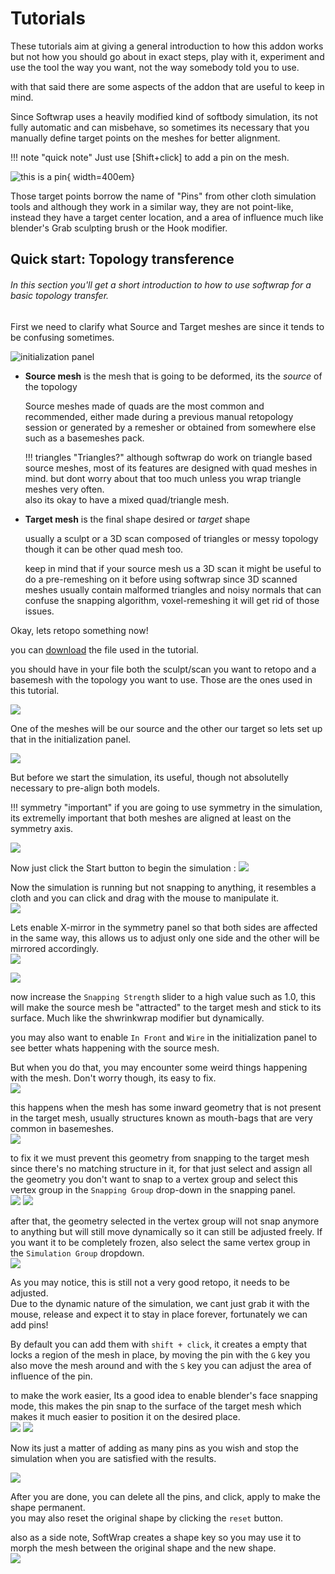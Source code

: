 
# Tutorials

These tutorials aim at giving a general introduction to how this addon works but not how you should go about in exact steps, play with it, experiment and use the tool the way you want, not the way somebody told you to use.

with that said there are some aspects of the addon that are useful to keep in mind.    

Since Softwrap uses a heavily modified kind of softbody simulation, its not fully automatic and can misbehave, so sometimes its necessary that you manually define target points on the meshes for better alignment.

!!! note "quick note"
    Just use [Shift+click] to add a pin on the mesh.

![this is a pin](img/pin.png){ width=400em}

Those target points borrow the name of "Pins" from other cloth simulation tools and although they work in a similar way, they are not point-like, instead they have a target center location, and a area of influence much like blender's Grab sculpting brush or the Hook modifier.


## Quick start: Topology transference
<H6>In this section you'll get a short introduction to how to use softwrap for a basic topology transfer.</h6>

First we need to clarify what Source and Target meshes are since it tends to be confusing sometimes.    

![initialization panel](img/initialization.png)

* **Source mesh** is the mesh that is going to be deformed, its the _source_ of the topology

    Source meshes made of quads are the most common and recommended, either made during a previous manual retopology session or generated by a remesher or obtained from somewhere else such as a basemeshes pack.

    !!! triangles "Triangles?"
        although softwrap do work on triangle based source meshes, most of its features are designed with quad meshes in mind.
        but dont worry about that too much unless you wrap triangle meshes very often.    
        also its okay to have a mixed quad/triangle mesh.


* **Target mesh** is the final shape desired or _target_ shape

    usually a sculpt or a 3D scan composed of triangles or messy topology though it can be other quad mesh too.

    keep in mind that if your source mesh us a 3D scan it might be useful to do a pre-remeshing on it before using softwrap since 3D scanned meshes usually contain malformed triangles and noisy normals that can confuse the snapping algorithm, voxel-remeshing it will get rid of those issues.    


Okay, lets retopo something now!

you can [download](files/tut1.blend) the file used in the tutorial.

you should have in your file both the sculpt/scan you want to retopo and a basemesh with the topology you want to use.
Those are the ones used in this tutorial.

![](img/tut1/img1.png)

One of the meshes will be our source and the other our target so lets set up that in the initialization panel.

![](img/tut1/img2.png)

But before we start the simulation, its useful, though not absolutelly necessary to pre-align both models.    

!!! symmetry "important"
    if you are going to use symmetry in the simulation, its extremelly important that both meshes are aligned at least on the symmetry axis.    

![](img/tut1/img3.png)

Now just click the Start button to begin the simulation : ![](img/tut1/start.png)

Now the simulation is running but not snapping to anything, it resembles a cloth and you can click and drag with the mouse to manipulate it.    
![](img/tut1/img4.png)

Lets enable X-mirror in the symmetry panel so that both sides are affected in the same way, this allows us to adjust only one side and the other will be mirrored accordingly.    
![](img/tut1/img5.png)

![](img/tut1/img6.png)

now increase the `Snapping Strength` slider to a high value such as 1.0, this will make the source mesh be "attracted" to the target mesh and stick to its surface.
Much like the shwrinkwrap modifier but dynamically.    

you may also want to enable `In Front` and `Wire` in the initialization panel to see better whats happening with the source mesh.    

But when you do that, you may encounter some weird things happening with the mesh.
Don't worry though, its easy to fix.    
![](img/tut1/img7.png)

this happens when the mesh has some inward geometry that is not present in the target mesh, usually structures known as mouth-bags that are very common in basemeshes.    
![](img/tut1/img9.png)

to fix it we must prevent this geometry from snapping to the target mesh since there's no matching structure in it, for that just select and assign all the geometry you don't want to snap to a vertex group
and select this vertex group in the `Snapping Group` drop-down in the snapping panel.    
![](img/tut1/img10.png) ![](img/tut1/img11.png)

after that, the geometry selected in the vertex group will not snap anymore to anything but will still move dynamically so it can still be adjusted freely.
If you want it to be completely frozen, also select the same vertex group in the `Simulation Group` dropdown.    
![](img/tut1/img12.png)


As you may notice, this is still not a very good retopo, it needs to be adjusted.      
Due to the dynamic nature of the simulation, we cant just grab it with the mouse, release and expect it to stay in place forever, fortunately we can add pins!  

By default you can add them with `shift + click`, it creates a empty that locks a region of the mesh in place, by moving the pin with the `G` key you also move the mesh around and
with the `S` key you can adjust the area of influence of the pin.

to make the work easier, Its a good idea to enable blender's face snapping mode, this makes the pin snap to the surface of the target mesh which makes it much easier to position it on the desired place.    
![](img/tut1/img14.png)
![](img/tut1/img13.png)

Now its just a matter of adding as many pins as you wish and stop the simulation when you are satisfied with the results.

![](img/tut1/img15.png)


After you are done, you can delete all the pins, and click, apply to make the shape permanent.    
you may also reset the original shape by clicking the `reset` button.

also as a side note, SoftWrap creates a shape key so you may use it to morph the mesh between the original shape and the new shape.    
![](img/tut1/img16.png)
